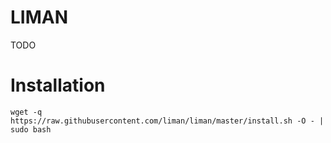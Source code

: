 # LIMAN

TODO

# Installation

```
wget -q https://raw.githubusercontent.com/liman/liman/master/install.sh -O - | sudo bash
```
